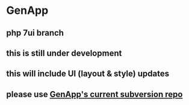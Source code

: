 # GenApp

## php 7ui branch 
## this is still under development
## this will include UI (layout & style) updates

## please use [GenApp's current subversion repo](https://genapp.rocks/wiki/wiki/get)


